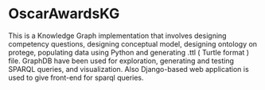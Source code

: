 # OscarAwardsKG
This is a Knowledge Graph implementation that involves designing competency questions, designing conceptual model, 
designing ontology on protege, populating data using Python and generating .ttl ( Turtle format ) file.  GraphDB 
have been used for exploration, generating and testing SPARQL queries, and visualization. 
Also Django-based web application is used to give front-end for sparql queries.
